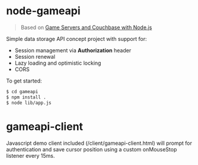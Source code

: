 # node-gameapi

> Based on [Game Servers and Couchbase with Node.js](http://blog.couchbase.com/game-servers-and-couchbase-nodejs-part-1)

Simple data storage API concept project with support for:
* Session management via **Authorization** header
* Session renewal
* Lazy loading and optimistic locking
* CORS

To get started:
```bash
$ cd gameapi
$ npm install .
$ node lib/app.js
```

# gameapi-client
Javascript demo client included (/client/gameapi-client.html) will prompt for authentication and save cursor position using a custom onMouseStop listener every 15ms.
